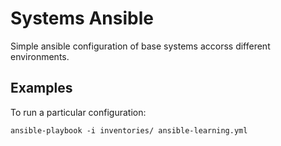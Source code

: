 Systems Ansible
===============


Simple ansible configuration of base systems accorss different environments.


Examples
--------

To run a particular configuration:
```
ansible-playbook -i inventories/ ansible-learning.yml
```



